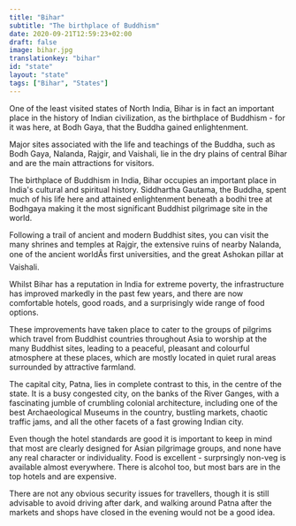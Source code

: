 ```yaml
---
title: "Bihar"
subtitle: "The birthplace of Buddhism"
date: 2020-09-21T12:59:23+02:00
draft: false
image: bihar.jpg
translationkey: "bihar"
id: "state"
layout: "state"
tags: ["Bihar", "States"] 
---
```




One of the least visited states of North India, Bihar is in fact an important place in the history of Indian civilization, as the birthplace of Buddhism - for it was here, at Bodh Gaya, that the Buddha gained enlightenment.

Major sites associated with the life and teachings of the Buddha, such as Bodh Gaya, Nalanda, Rajgir, and Vaishali, lie in the dry plains of central Bihar and are the main attractions for visitors.
 

The birthplace of Buddhism in India, Bihar occupies an important place in India's cultural and spiritual history. Siddhartha Gautama, the Buddha, spent much of his life here and attained enlightenment beneath a bodhi tree at Bodhgaya making it the most significant Buddhist pilgrimage site in the world.

Following a trail of ancient and modern Buddhist sites, you can visit the many shrines and temples at Rajgir, the extensive ruins of nearby Nalanda, one of the ancient worldÂs first universities, and the great Ashokan pillar at Vaishali.

Whilst Bihar has a reputation in India for extreme poverty, the infrastructure has improved markedly in the past few years, and there are now comfortable hotels, good roads, and a surprisingly wide range of food options.

These improvements have taken place to cater to the groups of pilgrims which travel from Buddhist countries throughout Asia to worship at the many Buddhist sites, leading to a peaceful, pleasant and colourful atmosphere at these places, which are mostly located in quiet rural areas surrounded by attractive farmland.

The capital city, Patna, lies in complete contrast to this, in the centre of the state. It is a busy congested city, on the banks of the River Ganges, with a fascinating jumble of crumbling colonial architecture, including one of the best Archaeological Museums in the country, bustling markets, chaotic traffic jams, and all the other facets of a fast growing Indian city.

Even though the hotel standards are good it is important to keep in mind that most are clearly designed for Asian pilgrimage groups, and none have any real character or individuality. Food is excellent - surprsingly non-veg is available almost everywhere. There is alcohol too, but most bars are in the top hotels and are expensive.

There are not any obvious security issues for travellers, though it is still advisable to avoid driving after dark, and walking around Patna after the markets and shops have closed in the evening would not be a good idea.
